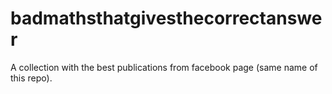 # badmathsthatgivesthecorrectanswer
A collection with the best publications from facebook page (same name of this repo).
